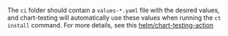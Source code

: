 The `ci` folder should contain a `values-*.yaml` file with the desired values, and chart-testing will automatically use these values when running the `ct install` command. For more details, see this [helm/chart-testing-action](https://github.com/helm/chart-testing-action)
